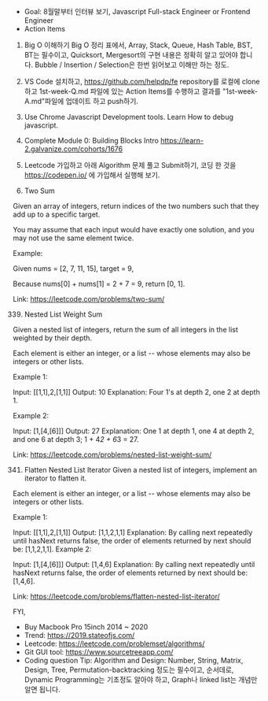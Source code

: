 - Goal: 8월말부터 인터뷰 보기, Javascript Full-stack Engineer or Frontend Engineer
- Action Items
1. Big O 이해하기
Big O 정리 표에서, Array, Stack, Queue, Hash Table, BST, BT는 필수이고, Quicksort, Mergesort의 구현 내용은 정확히 알고 있어야 합니다. Bubble / Insertion / Selection은 한번 읽어보고 이해만 하는 정도.
2. VS Code 설치하고, https://github.com/helpdp/fe repository를 로컬에 clone하고 1st-week-Q.md 파일에 있는 Action Items를 수행하고 결과를 "1st-week-A.md"파일에 업데이트 하고 push하기.
3. Use Chrome Javascript Development tools. Learn How to debug javascript.
4. Complete Module 0: Building Blocks Intro https://learn-2.galvanize.com/cohorts/1676
5. Leetcode 가입하고 아래 Algorithm 문제 풀고 Submit하기, 코딩 한 것을 https://codepen.io/ 에 가입해서 실행해 보기.

1. Two Sum

Given an array of integers, 
return indices of the two numbers such that they add up to a specific target.

You may assume that each input would have exactly one solution, 
and you may not use the same element twice.

Example:

Given nums = [2, 7, 11, 15], target = 9,

Because nums[0] + nums[1] = 2 + 7 = 9,
return [0, 1].

Link: https://leetcode.com/problems/two-sum/

339. Nested List Weight Sum

Given a nested list of integers, 
return the sum of all integers in the list weighted by their depth.

Each element is either an integer, or a list 
-- whose elements may also be integers or other lists.

Example 1:

Input: [[1,1],2,[1,1]]
Output: 10 
Explanation: Four 1's at depth 2, one 2 at depth 1.

Example 2:

Input: [1,[4,[6]]]
Output: 27 
Explanation: One 1 at depth 1, one 4 at depth 2, and one 6 at depth 3; 1 + 4*2 + 6*3 = 27.

Link: https://leetcode.com/problems/nested-list-weight-sum/

341. Flatten Nested List Iterator
Given a nested list of integers, implement an iterator to flatten it.

Each element is either an integer, or a list 
-- whose elements may also be integers or other lists.

Example 1:

Input: [[1,1],2,[1,1]]
Output: [1,1,2,1,1]
Explanation: By calling next repeatedly until hasNext returns false, 
             the order of elements returned by next should be: [1,1,2,1,1].
Example 2:

Input: [1,[4,[6]]]
Output: [1,4,6]
Explanation: By calling next repeatedly until hasNext returns false, 
             the order of elements returned by next should be: [1,4,6].

Link: https://leetcode.com/problems/flatten-nested-list-iterator/

FYI, 
- Buy Macbook Pro 15inch 2014 ~ 2020
- Trend: https://2019.stateofjs.com/
- Leetcode: https://leetcode.com/problemset/algorithms/
- Git GUI tool: https://www.sourcetreeapp.com/
- Coding question Tip: Algorithm and Design: Number, String, Matrix, Design, Tree, Permutation-backtracking 정도는 필수이고, 순서데로, Dynamic Programming는 기초정도 알아야 하고, Graph나 linked list는 개념만 알면 됩니다.